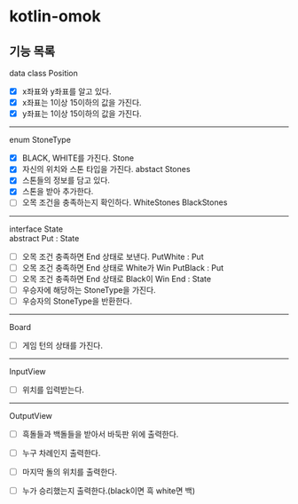 # kotlin-omok

## 기능 목록

data class Position
- [X] x좌표와 y좌표를 알고 있다.
- [X] x좌표는 1이상 15이하의 값을 가진다.
- [X] y좌표는 1이상 15이하의 값을 가진다.
---
enum StoneType
- [x] BLACK, WHITE를 가진다.
Stone
- [x] 자신의 위치와 스톤 타입을 가진다.
abstact Stones
- [x] 스톤들의 정보를 담고 있다.
- [x] 스톤을 받아 추가한다.
- [ ] 오목 조건을 충족하는지 확인하다.
WhiteStones
BlackStones
---
interface State   
abstract Put : State  
- [ ] 오목 조건 충족하면 End 상태로 보낸다.
PutWhite : Put
- [ ] 오목 조건 충족하면 End 상태로 White가 Win
PutBlack : Put
- [ ] 오목 조건 충족하면 End 상태로 Black이 Win
End : State
- [ ] 우승자에 해당하는 StoneType을 가진다.
- [ ] 우승자의 StoneType을 반환한다.
---
Board
- [ ] 게임 턴의 상태를 가진다.
---
InputView
- [ ] 위치를 입력받는다.
---
OutputView
- [ ] 흑돌들과 백돌들을 받아서 바둑판 위에 출력한다.
- [ ] 누구 차례인지 출력한다.
- [ ] 마지막 돌의 위치를 출력한다.
- [ ] 누가 승리했는지 출력한다.(black이면 흑 white면 백)


